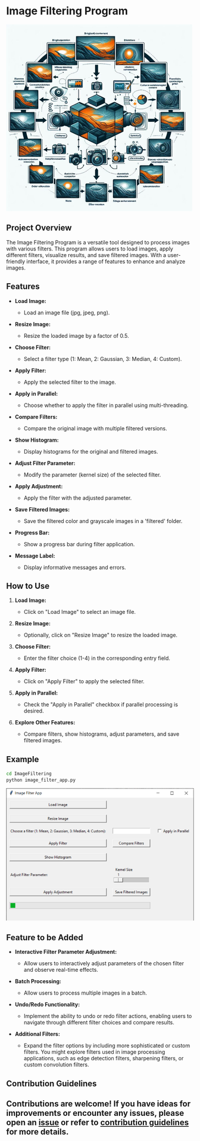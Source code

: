 # Image Filtering Program

![Image Filter](image-1.png)

## Project Overview

The Image Filtering Program is a versatile tool designed to process images with various filters. This program allows users to load images, apply different filters, visualize results, and save filtered images. With a user-friendly interface, it provides a range of features to enhance and analyze images.

## Features

- **Load Image:**

  - Load an image file (jpg, jpeg, png).

- **Resize Image:**

  - Resize the loaded image by a factor of 0.5.

- **Choose Filter:**

  - Select a filter type (1: Mean, 2: Gaussian, 3: Median, 4: Custom).

- **Apply Filter:**

  - Apply the selected filter to the image.

- **Apply in Parallel:**

  - Choose whether to apply the filter in parallel using multi-threading.

- **Compare Filters:**

  - Compare the original image with multiple filtered versions.

- **Show Histogram:**

  - Display histograms for the original and filtered images.

- **Adjust Filter Parameter:**

  - Modify the parameter (kernel size) of the selected filter.

- **Apply Adjustment:**

  - Apply the filter with the adjusted parameter.

- **Save Filtered Images:**

  - Save the filtered color and grayscale images in a 'filtered' folder.

- **Progress Bar:**

  - Show a progress bar during filter application.

- **Message Label:**

  - Display informative messages and errors.

## How to Use

1. **Load Image:**

   - Click on "Load Image" to select an image file.

2. **Resize Image:**

   - Optionally, click on "Resize Image" to resize the loaded image.

3. **Choose Filter:**

   - Enter the filter choice (1-4) in the corresponding entry field.

4. **Apply Filter:**

   - Click on "Apply Filter" to apply the selected filter.

5. **Apply in Parallel:**

   - Check the "Apply in Parallel" checkbox if parallel processing is desired.

6. **Explore Other Features:**

   - Compare filters, show histograms, adjust parameters, and save filtered images.

## Example

```bash
cd ImageFiltering
python image_filter_app.py
```

![output](image.png)

## Feature to be Added

- **Interactive Filter Parameter Adjustment:**

  - Allow users to interactively adjust parameters of the chosen filter and observe real-time effects.

- **Batch Processing:**

  - Allow users to process multiple images in a batch.

- **Undo/Redo Functionality:**

  - Implement the ability to undo or redo filter actions, enabling users to navigate through different filter choices and compare results.

- **Additional Filters:**

  - Expand the filter options by including more sophisticated or custom filters. You might explore filters used in image processing applications, such as edge detection filters, sharpening filters, or custom convolution filters.
  
## Contribution Guidelines

Contributions are welcome! If you have ideas for improvements or encounter any issues, please open an [issue](https://github.com/vrm-piyush/Acronym/issues) or refer to [contribution guidelines](../CONTRIBUTING.md) for more details.
---
